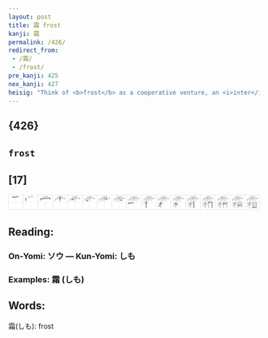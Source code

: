 ```yaml
---
layout: post
title: 霜 frost
kanji: 霜
permalink: /426/
redirect_from:
 - /霜/
 - /frost/
pre_kanji: 425
nex_kanji: 427
heisig: "Think of <b>frost</b> as a cooperative venture, an <i>inter</i>-action of the malevolent forces of <i>weather</i> that sit around a conference table and finally decide to allow a very light amount of moisture to fall just before a short and sudden freeze."
---
```


## {426}

## `frost`

## [17]

<div class="stroke"><img src="../images/E99C9C.png" /></div>

## Reading:

### On-Yomi: ソウ &mdash; Kun-Yomi: しも

### Examples: 霜 (しも)

## Words:

霜(しも): frost
